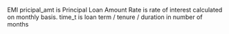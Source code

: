 EMI
pricipal_amt is Principal Loan Amount
Rate is rate of interest calculated on monthly basis.
time_t is loan term / tenure / duration in number of months
